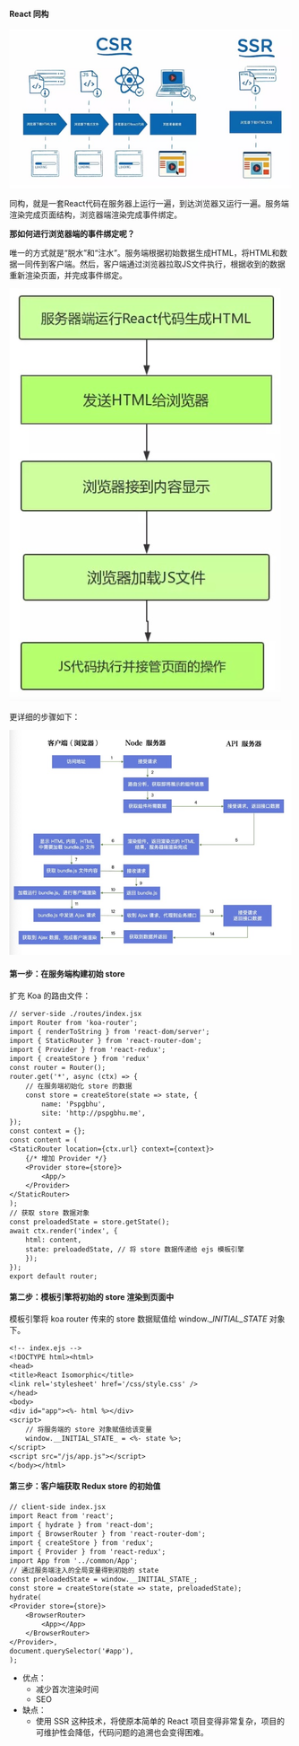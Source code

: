 #### React 同构

![](/assets/iso1.png)

同构，就是一套React代码在服务器上运行一遍，到达浏览器又运行一遍。服务端渲染完成页面结构，浏览器端渲染完成事件绑定。

**那如何进行浏览器端的事件绑定呢？**

唯一的方式就是“脱水”和“注水”。服务端根据初始数据生成HTML，将HTML和数据一同传到客户端。然后，客户端通过浏览器拉取JS文件执行，根据收到的数据重新渲染页面，并完成事件绑定。

![](/assets/iso2.png)

更详细的步骤如下：

![](/assets/iso3.png)

#### 第一步：在服务端构建初始 store

扩充 Koa 的路由文件：

```
// server-side ./routes/index.jsx
import Router from 'koa-router';
import { renderToString } from 'react-dom/server';
import { StaticRouter } from 'react-router-dom';
import { Provider } from 'react-redux';
import { createStore } from 'redux'
const router = Router();
router.get('*', async (ctx) => {
    // 在服务端初始化 store 的数据
    const store = createStore(state => state, {
        name: 'Pspgbhu',
        site: 'http://pspgbhu.me',
});
const context = {};
const content = (
<StaticRouter location={ctx.url} context={context}>
    {/* 增加 Provider */}
    <Provider store={store}>
        <App/>
    </Provider>
</StaticRouter>
);
// 获取 store 数据对象
const preloadedState = store.getState();
await ctx.render('index', {
    html: content,
    state: preloadedState, // 将 store 数据传递给 ejs 模板引擎
    });
});
export default router;
```

#### 第二步：模板引擎将初始的 store 渲染到页面中

模板引擎将 koa router 传来的 store 数据赋值给 window.__INITIAL_STATE_ 对象下。

```
<!-- index.ejs -->
<!DOCTYPE html><html>
<head>
<title>React Isomorphic</title>
<link rel='stylesheet' href='/css/style.css' />
</head>
<body>
<div id="app"><%- html %></div>
<script>
    // 将服务端的 store 对象赋值给该变量
    window.__INITIAL_STATE_ = <%- state %>;
</script>
<script src="/js/app.js"></script>
</body></html>
```

#### 第三步：客户端获取 Redux store 的初始值

```
// client-side index.jsx
import React from 'react';
import { hydrate } from 'react-dom';
import { BrowserRouter } from 'react-router-dom';
import { createStore } from 'redux';
import { Provider } from 'react-redux';
import App from '../common/App';
// 通过服务端注入的全局变量得到初始的 state
const preloadedState = window.__INITIAL_STATE_;
const store = createStore(state => state, preloadedState);
hydrate(
<Provider store={store}>
    <BrowserRouter>
        <App></App>
    </BrowserRouter>
</Provider>,
document.querySelector('#app'),
);
```

* 优点：
  * 减少首次渲染时间
  * SEO 
* 缺点：
  * 使用 SSR 这种技术，将使原本简单的 React 项目变得非常复杂，项目的可维护性会降低，代码问题的追溯也会变得困难。